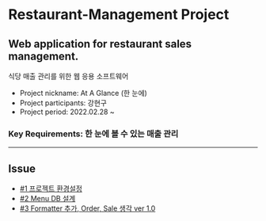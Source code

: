 # Restaurant-Management Project

## Web application for restaurant sales management.
식당 매출 관리를 위한 웹 응용 소프트웨어

+ Project nickname: At A Glance (한 눈에)
+ Project participants: 강현구
+ Project period: 2022.02.28 ~

### Key Requirements: 한 눈에 볼 수 있는 매출 관리

-----

## Issue 
+ [#1 프로젝트 환경설정](https://github.com/hyungoo7703/restaurant-management/issues/1) <br>
+ [#2 Menu DB 설계](https://github.com/hyungoo7703/restaurant-management/issues/2) <br>
+ [#3 Formatter 추가, Order, Sale 생각 ver 1.0](https://github.com/hyungoo7703/restaurant-management/issues/3) <br>
